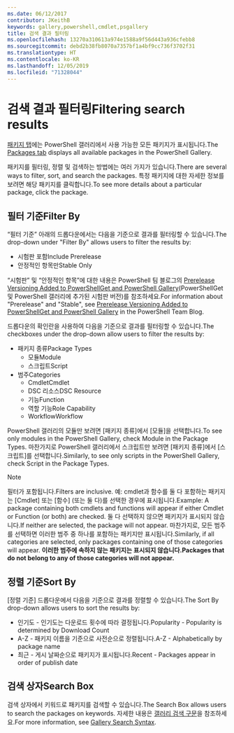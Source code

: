 ```yaml
---
ms.date: 06/12/2017
contributor: JKeithB
keywords: gallery,powershell,cmdlet,psgallery
title: 검색 결과 필터링
ms.openlocfilehash: 13270a310613a974e1588a9f56d443a936cfebb8
ms.sourcegitcommit: debd2b38fb8070a7357bf1a4bf9cc736f3702f31
ms.translationtype: HT
ms.contentlocale: ko-KR
ms.lasthandoff: 12/05/2019
ms.locfileid: "71328044"
---
```

# <a name="filtering-search-results"></a><span data-ttu-id="c0230-103">검색 결과 필터링</span><span class="sxs-lookup"><span data-stu-id="c0230-103">Filtering search results</span></span>

<span data-ttu-id="c0230-104">[패키지 탭](https://www.powershellgallery.com/packages)에는 PowerShell 갤러리에서 사용 가능한 모든 패키지가 표시됩니다.</span><span class="sxs-lookup"><span data-stu-id="c0230-104">The [Packages tab](https://www.powershellgallery.com/packages) displays all available packages in the PowerShell Gallery.</span></span>

<span data-ttu-id="c0230-105">패키지를 필터링, 정렬 및 검색하는 방법에는 여러 가지가 있습니다.</span><span class="sxs-lookup"><span data-stu-id="c0230-105">There are several ways to filter, sort, and search the packages.</span></span>
<span data-ttu-id="c0230-106">특정 패키지에 대한 자세한 정보를 보려면 해당 패키지를 클릭합니다.</span><span class="sxs-lookup"><span data-stu-id="c0230-106">To see more details about a particular package, click the package.</span></span>

## <a name="filter-by"></a><span data-ttu-id="c0230-107">필터 기준</span><span class="sxs-lookup"><span data-stu-id="c0230-107">Filter By</span></span>

<span data-ttu-id="c0230-108">“필터 기준” 아래의 드롭다운에서는 다음을 기준으로 결과를 필터링할 수 있습니다.</span><span class="sxs-lookup"><span data-stu-id="c0230-108">The drop-down under "Filter By" allows users to filter the results by:</span></span>
- <span data-ttu-id="c0230-109">시험판 포함</span><span class="sxs-lookup"><span data-stu-id="c0230-109">Include Prerelease</span></span>
- <span data-ttu-id="c0230-110">안정적인 항목만</span><span class="sxs-lookup"><span data-stu-id="c0230-110">Stable Only</span></span>

<span data-ttu-id="c0230-111">“시험판” 및 “안정적인 항목”에 대한 내용은 PowerShell 팀 블로그의 [Prerelease Versioning Added to PowerShellGet and PowerShell Gallery](https://blogs.msdn.microsoft.com/powershell/2017/12/05/prerelease-versioning-added-to-powershellget-and-powershell-gallery/)(PowerShellGet 및 PowerShell 갤러리에 추가된 시험판 버전)를 참조하세요.</span><span class="sxs-lookup"><span data-stu-id="c0230-111">For information about "Prerelease" and "Stable", see [Prerelease Versioning Added to PowerShellGet and PowerShell Gallery](https://blogs.msdn.microsoft.com/powershell/2017/12/05/prerelease-versioning-added-to-powershellget-and-powershell-gallery/) in the PowerShell Team Blog.</span></span>

<span data-ttu-id="c0230-112">드롭다운의 확인란을 사용하여 다음을 기준으로 결과를 필터링할 수 있습니다.</span><span class="sxs-lookup"><span data-stu-id="c0230-112">The checkboxes under the drop-down allow users to filter the results by:</span></span>
- <span data-ttu-id="c0230-113">패키지 종류</span><span class="sxs-lookup"><span data-stu-id="c0230-113">Package Types</span></span>
  - <span data-ttu-id="c0230-114">모듈</span><span class="sxs-lookup"><span data-stu-id="c0230-114">Module</span></span>
  - <span data-ttu-id="c0230-115">스크립트</span><span class="sxs-lookup"><span data-stu-id="c0230-115">Script</span></span>
- <span data-ttu-id="c0230-116">범주</span><span class="sxs-lookup"><span data-stu-id="c0230-116">Categories</span></span>
  - <span data-ttu-id="c0230-117">Cmdlet</span><span class="sxs-lookup"><span data-stu-id="c0230-117">Cmdlet</span></span>
  - <span data-ttu-id="c0230-118">DSC 리소스</span><span class="sxs-lookup"><span data-stu-id="c0230-118">DSC Resource</span></span>
  - <span data-ttu-id="c0230-119">기능</span><span class="sxs-lookup"><span data-stu-id="c0230-119">Function</span></span>
  - <span data-ttu-id="c0230-120">역할 기능</span><span class="sxs-lookup"><span data-stu-id="c0230-120">Role Capability</span></span>
  - <span data-ttu-id="c0230-121">Workflow</span><span class="sxs-lookup"><span data-stu-id="c0230-121">Workflow</span></span>

<span data-ttu-id="c0230-122">PowerShell 갤러리의 모듈만 보려면 [패키지 종류]에서 [모듈]을 선택합니다.</span><span class="sxs-lookup"><span data-stu-id="c0230-122">To see only modules in the PowerShell Gallery, check Module in the Package Types.</span></span>
<span data-ttu-id="c0230-123">마찬가지로 PowerShell 갤러리에서 스크립트만 보려면 [패키지 종류]에서 [스크립트]를 선택합니다.</span><span class="sxs-lookup"><span data-stu-id="c0230-123">Similarly, to see only scripts in the PowerShell Gallery, check Script in the Package Types.</span></span>

> [!NOTE]
> <span data-ttu-id="c0230-124">필터가 포함됩니다.</span><span class="sxs-lookup"><span data-stu-id="c0230-124">Filters are inclusive.</span></span>
> <span data-ttu-id="c0230-125">예: cmdlet과 함수를 둘 다 포함하는 패키지는 [Cmdlet] 또는 [함수] \(또는 둘 다)를 선택한 경우에 표시됩니다.</span><span class="sxs-lookup"><span data-stu-id="c0230-125">Example: A package containing both cmdlets and functions will appear if either Cmdlet or Function (or both) are checked.</span></span>
> <span data-ttu-id="c0230-126">둘 다 선택하지 않으면 패키지가 표시되지 않습니다.</span><span class="sxs-lookup"><span data-stu-id="c0230-126">If neither are selected, the package will not appear.</span></span>
> <span data-ttu-id="c0230-127">마찬가지로, 모든 범주를 선택하면 이러한 범주 중 하나를 포함하는 패키지만 표시됩니다.</span><span class="sxs-lookup"><span data-stu-id="c0230-127">Similarly, if all categories are selected, only packages containing one of those categories will appear.</span></span>
> <span data-ttu-id="c0230-128">**이러한 범주에 속하지 않는 패키지는 표시되지 않습니다.**</span><span class="sxs-lookup"><span data-stu-id="c0230-128">**Packages that do not belong to any of those categories will not appear.**</span></span>

## <a name="sort-by"></a><span data-ttu-id="c0230-129">정렬 기준</span><span class="sxs-lookup"><span data-stu-id="c0230-129">Sort By</span></span>

<span data-ttu-id="c0230-130">[정렬 기준] 드롭다운에서 다음을 기준으로 결과를 정렬할 수 있습니다.</span><span class="sxs-lookup"><span data-stu-id="c0230-130">The Sort By drop-down allows users to sort the results by:</span></span>
- <span data-ttu-id="c0230-131">인기도 - 인기도는 다운로드 횟수에 따라 결정됩니다.</span><span class="sxs-lookup"><span data-stu-id="c0230-131">Popularity - Popularity is determined by Download Count</span></span>
- <span data-ttu-id="c0230-132">A-Z - 패키지 이름을 기준으로 사전순으로 정렬됩니다.</span><span class="sxs-lookup"><span data-stu-id="c0230-132">A-Z - Alphabetically by package name</span></span>
- <span data-ttu-id="c0230-133">최근 - 게시 날짜순으로 패키지가 표시됩니다.</span><span class="sxs-lookup"><span data-stu-id="c0230-133">Recent - Packages appear in order of publish date</span></span>

## <a name="search-box"></a><span data-ttu-id="c0230-134">검색 상자</span><span class="sxs-lookup"><span data-stu-id="c0230-134">Search Box</span></span>

<span data-ttu-id="c0230-135">검색 상자에서 키워드로 패키지를 검색할 수 있습니다.</span><span class="sxs-lookup"><span data-stu-id="c0230-135">The Search Box allows users to search the packages on keywords.</span></span>
<span data-ttu-id="c0230-136">자세한 내용은 [갤러리 검색 구문](search-syntax.md)을 참조하세요.</span><span class="sxs-lookup"><span data-stu-id="c0230-136">For more information, see [Gallery Search Syntax](search-syntax.md).</span></span>
